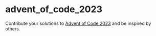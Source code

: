 # advent_of_code_2023
Contribute your solutions to [Advent of Code 2023](https://adventofcode.com) and be inspired by others.
